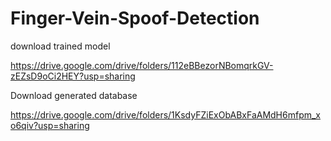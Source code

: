 # Finger-Vein-Spoof-Detection

download trained model

https://drive.google.com/drive/folders/112eBBezorNBomqrkGV-zEZsD9oCi2HEY?usp=sharing


Download generated database

https://drive.google.com/drive/folders/1KsdyFZiExObABxFaAMdH6mfpm_xo6qiv?usp=sharing
